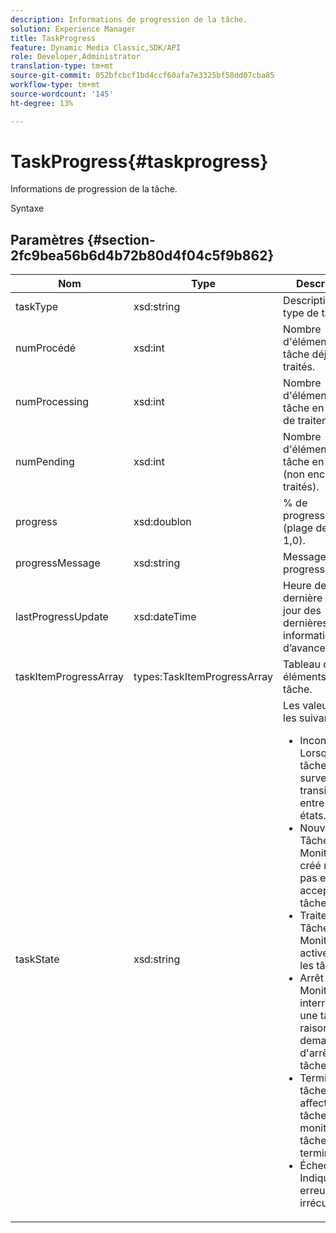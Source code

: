 ```yaml
---
description: Informations de progression de la tâche.
solution: Experience Manager
title: TaskProgress
feature: Dynamic Media Classic,SDK/API
role: Developer,Administrator
translation-type: tm+mt
source-git-commit: 052bfcbcf1bd4ccf60afa7e3325bf58dd07cba85
workflow-type: tm+mt
source-wordcount: '145'
ht-degree: 13%

---
```



# TaskProgress{#taskprogress}

Informations de progression de la tâche.

Syntaxe

## Paramètres {#section-2fc9bea56b6d4b72b80d4f04c5f9b862}

<table id="table_04100BB8ABD84EF68B0A7CE3AD946414"> 
 <thead> 
  <tr> 
   <th colname="col1" class="entry"> Nom </th> 
   <th colname="col2" class="entry"> Type </th> 
   <th colname="col3" class="entry"> Description </th> 
  </tr> 
 </thead>
 <tbody> 
  <tr> 
   <td colname="col1"> <span class="codeph"> <span class="varname"> taskType</span> </span> </td> 
   <td colname="col2"> <span class="codeph"> xsd:string</span> </td> 
   <td colname="col3"> Description du type de tâche. </td> 
  </tr> 
  <tr> 
   <td colname="col1"> <span class="codeph"> <span class="varname"> numProcédé</span> </span> </td> 
   <td colname="col2"> <span class="codeph"> xsd:int</span> </td> 
   <td colname="col3"> Nombre d'éléments de tâche déjà traités. </td> 
  </tr> 
  <tr> 
   <td colname="col1"> <span class="codeph"> <span class="varname"> numProcessing</span> </span> </td> 
   <td colname="col2"> <span class="codeph"> xsd:int</span> </td> 
   <td colname="col3"> Nombre d'éléments de tâche en cours de traitement. </td> 
  </tr> 
  <tr> 
   <td colname="col1"> <span class="codeph"> <span class="varname"> numPending</span> </span> </td> 
   <td colname="col2"> <span class="codeph"> xsd:int</span> </td> 
   <td colname="col3"> Nombre d'éléments de tâche en attente (non encore traités). </td> 
  </tr> 
  <tr> 
   <td colname="col1"> <span class="codeph"> <span class="varname"> progress</span> </span> </td> 
   <td colname="col2"> <span class="codeph"> xsd:doublon</span> </td> 
   <td colname="col3"> % de progression (plage de 0,0 à 1,0). </td> 
  </tr> 
  <tr> 
   <td colname="col1"> <span class="codeph"> <span class="varname"> progressMessage</span> </span> </td> 
   <td colname="col2"> <span class="codeph"> xsd:string</span> </td> 
   <td colname="col3"> Message de progression. </td> 
  </tr> 
  <tr> 
   <td colname="col1"> <span class="codeph"> <span class="varname"> lastProgressUpdate</span> </span> </td> 
   <td colname="col2"> <span class="codeph"> xsd:dateTime</span> </td> 
   <td colname="col3"> Heure de la dernière mise à jour des dernières informations d’avancement. </td> 
  </tr> 
  <tr> 
   <td colname="col1"> <span class="codeph"> <span class="varname"> taskItemProgressArray</span> </span> </td> 
   <td colname="col2"> <span class="codeph"> types:TaskItemProgressArray</span> </td> 
   <td colname="col3"> Tableau des éléments de tâche. </td> 
  </tr> 
  <tr> 
   <td colname="col1"> <span class="codeph"> <span class="varname"> taskState</span> </span> </td> 
   <td colname="col2"> <span class="codeph"> xsd:string</span> </td> 
   <td colname="col3">Les valeurs sont les suivantes : 
    <ul id="ul_BD00DC855B1D42748204E8BCA81FD4BF">
     <li id="li_01FE691763B3465DBF3402E7CDEA50C3"><span class="codeph"> Inconnu</span> : Lorsque la tâche surveille les transitions entre les états. </li>
     <li id="li_AA2D1F9ADDE84B54A85C7E7830D3A0C9"><span class="codeph"> Nouveau</span> : Tâche Monitor a été créé mais n'a pas encore accepté les tâches. </li>
     <li id="li_76D667D21BDF4FADA6A266A7EB4DC6EE"><span class="codeph"> Traitement</span> : Tâche Monitor traite activement les tâches. </li>
     <li id="li_3813B2178D7143DEB91804A6C5FF3902"><span class="codeph"> Arrêt</span> : Tâche Monitor interrompt une tâche en raison d'une demande d'arrêt de tâche. </li>
     <li id="li_41C2E774FC504B58BD6736119AE9C0AE"><span class="codeph"> Terminé</span> : Les tâches affectées aux tâches du moniteur de tâche sont terminées. </li>
     <li id="li_EB2322BB11314B97998D467F4620ED2E"><span class="codeph"> Échec</span> : Indique une erreur irrécupérable. </li>
    </ul></td> 
  </tr> 
 </tbody> 
</table>

